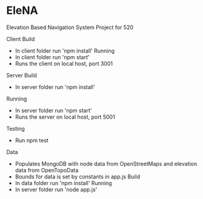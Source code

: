 # EleNA
Elevation Based Navigation System Project for 520

Client
Build
- In client folder run 'npm install'
Running
- In client folder run 'npm start'
- Runs the client on local host, port 3001

Server
Build
- In server folder run 'npm install'

Running
- In server folder run 'npm start'
- Runs the server on local host, port 5001

Testing
- Run npm test

Data
- Populates MongoDB with node data from OpenStreetMaps and elevation data from OpenTopoData
- Bounds for data is set by constants in app.js
Build
- In data folder run 'npm install'
Running
- In server folder run 'node app.js'
